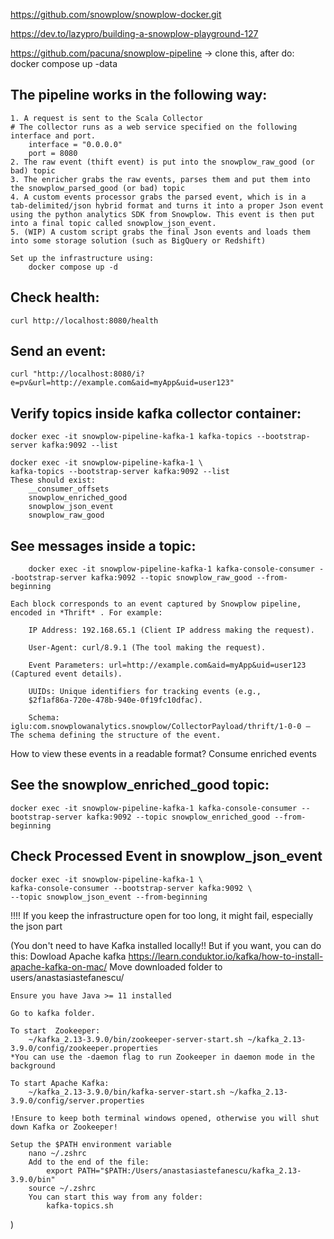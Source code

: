 https://github.com/snowplow/snowplow-docker.git

https://dev.to/lazypro/building-a-snowplow-playground-127

https://github.com/pacuna/snowplow-pipeline -> clone this, after do:
docker compose up -data

## The pipeline works in the following way:

    1. A request is sent to the Scala Collector
    # The collector runs as a web service specified on the following interface and port.
        interface = "0.0.0.0"
        port = 8080
    2. The raw event (thift event) is put into the snowplow_raw_good (or bad) topic
    3. The enricher grabs the raw events, parses them and put them into the snowplow_parsed_good (or bad) topic
    4. A custom events processor grabs the parsed event, which is in a tab-delimited/json hybrid format and turns it into a proper Json event using the python analytics SDK from Snowplow. This event is then put into a final topic called snowplow_json_event.
    5. (WIP) A custom script grabs the final Json events and loads them into some storage solution (such as BigQuery or Redshift)

    Set up the infrastructure using:
        docker compose up -d

## Check health:
    curl http://localhost:8080/health

## Send an event:
    curl "http://localhost:8080/i?e=pv&url=http://example.com&aid=myApp&uid=user123"


## Verify topics inside kafka collector container:
    docker exec -it snowplow-pipeline-kafka-1 kafka-topics --bootstrap-server kafka:9092 --list

    docker exec -it snowplow-pipeline-kafka-1 \
    kafka-topics --bootstrap-server kafka:9092 --list
    These should exist: 
        __consumer_offsets
        snowplow_enriched_good
        snowplow_json_event
        snowplow_raw_good


## See messages inside a topic:
        docker exec -it snowplow-pipeline-kafka-1 kafka-console-consumer --bootstrap-server kafka:9092 --topic snowplow_raw_good --from-beginning

    Each block corresponds to an event captured by Snowplow pipeline, encoded in *Thrift* . For example:

        IP Address: 192.168.65.1 (Client IP address making the request).

        User-Agent: curl/8.9.1 (The tool making the request).

        Event Parameters: url=http://example.com&aid=myApp&uid=user123 (Captured event details).

        UUIDs: Unique identifiers for tracking events (e.g., 
        $2f1af86a-720e-478b-940e-0f19fc10dfac).

        Schema: iglu:com.snowplowanalytics.snowplow/CollectorPayload/thrift/1-0-0 – The schema defining the structure of the event.
    
How to view these events in a readable format? Consume enriched events 

## See the snowplow_enriched_good topic:
    docker exec -it snowplow-pipeline-kafka-1 kafka-console-consumer --bootstrap-server kafka:9092 --topic snowplow_enriched_good --from-beginning

## Check Processed Event in snowplow_json_event
    docker exec -it snowplow-pipeline-kafka-1 \
    kafka-console-consumer --bootstrap-server kafka:9092 \
    --topic snowplow_json_event --from-beginning

!!!! If you keep the infrastructure open for too long, it might fail, especially the json part


        
(You don't need to have Kafka installed locally!! But if you want, you can do this:
    Dowload Apache kafka
        https://learn.conduktor.io/kafka/how-to-install-apache-kafka-on-mac/
        Move downloaded folder to users/anastasiastefanescu/

    Ensure you have Java >= 11 installed 

    Go to kafka folder.

    To start  Zookeeper:
        ~/kafka_2.13-3.9.0/bin/zookeeper-server-start.sh ~/kafka_2.13-3.9.0/config/zookeeper.properties
    *You can use the -daemon flag to run Zookeeper in daemon mode in the background

    To start Apache Kafka:
        ~/kafka_2.13-3.9.0/bin/kafka-server-start.sh ~/kafka_2.13-3.9.0/config/server.properties

    !Ensure to keep both terminal windows opened, otherwise you will shut down Kafka or Zookeeper!

    Setup the $PATH environment variable
        nano ~/.zshrc
        Add to the end of the file:
            export PATH="$PATH:/Users/anastasiastefanescu/kafka_2.13-3.9.0/bin"
        source ~/.zshrc
        You can start this way from any folder:
            kafka-topics.sh 
)
